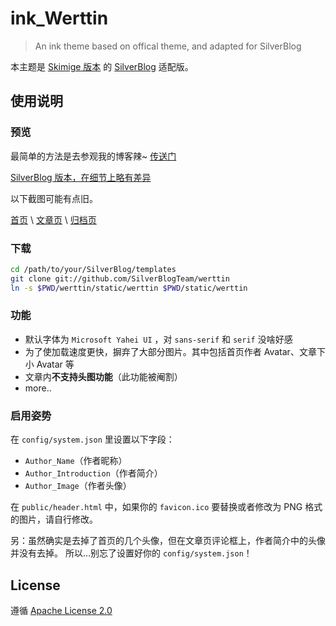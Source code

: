 # ink_Werttin

> An ink theme based on offical theme, and adapted for SilverBlog

本主题是 [Skimige 版本](https://github.com/Skimige/ink_Werttin) 的 [SilverBlog](https://github.com/SilverBlogTeam/SilverBlog) 适配版。
## 使用说明

### 预览

最简单的方法是去参观我的博客辣~ [传送门](http://ikevin.in)

[SilverBlog 版本，在细节上略有差异](https://www.tcdw.net/)

以下截图可能有点旧。

[首页](https://cloud.githubusercontent.com/assets/9017470/10266999/daf3a772-6ab1-11e5-9449-5bcc47eabbc7.gif) \ [文章页](https://cloud.githubusercontent.com/assets/9017470/10267001/06981ca0-6ab2-11e5-9f6e-ad007b3e66b6.gif) \ [归档页](https://cloud.githubusercontent.com/assets/9017470/10267003/26286408-6ab2-11e5-97b4-1cf25b14a98a.gif)

### 下载

```bash
cd /path/to/your/SilverBlog/templates
git clone git://github.com/SilverBlogTeam/werttin
ln -s $PWD/werttin/static/werttin $PWD/static/werttin
```

### 功能

* 默认字体为 `Microsoft Yahei UI` ，对 `sans-serif` 和 `serif` 没啥好感
* 为了使加载速度更快，摒弃了大部分图片。其中包括首页作者 Avatar、文章下小 Avatar 等
* 文章内**不支持头图功能**（此功能被阉割）
* more..

### 启用姿势

在 `config/system.json` 里设置以下字段：

* `Author_Name`（作者昵称）
* `Author_Introduction`（作者简介）
* `Author_Image`（作者头像）

在 `public/header.html` 中，如果你的 `favicon.ico` 要替换或者修改为 PNG 格式的图片，请自行修改。

另：虽然确实是去掉了首页的几个头像，但在文章页评论框上，作者简介中的头像并没有去掉。
所以…别忘了设置好你的 `config/system.json`！

## License

遵循 [Apache License 2.0](https://github.com/Skimige/ink_Werttin/blob/master/LICENSE)
